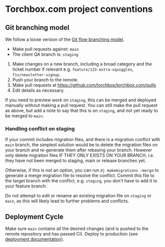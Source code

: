 # Torchbox.com project conventions

## Git branching model

We follow a loose version of the [Git flow branching model](https://nvie.com/posts/a-successful-git-branching-model/).

- Make pull requests against: `main`
- The client QA branch is: `staging`

1. Make changes on a new branch, including a broad category and the ticket number if relevant e.g. `feature/123-extra-squiggles`, `fix/newsletter-signup`.
2. Push your branch to the remote.
3. Make pull requests at https://github.com/torchbox/torchbox.com/pulls
4. Edit details as necessary.

If you need to preview work on `staging`, this can be merged and deployed manually without making a pull request. You can still make the pull request as above, but add a note to say that this is on `staging`, and not yet ready to be merged to `main`.

### Handling conflict on staging

If your commit includes migration files, and there is a migration conflict with `main` branch, the simplest solution would be to delete the migration files on your branch and re-generate them after rebasing your branch. However only delete migration files IF THEY ONLY EXISTS ON YOUR BRANCH, i.e. they have not been merged to staging, main or release branches yet.

Otherwise, if this is not an option, you can run `dj makemigrations –merge` to generate a merge migration file to resolve the conflict. Commit this file to the target branch with the conflict, e.g. `staging`, you don't have to add it to your feature branch.

Do not attempt to edit or rename an existing migration file on `staging` or `main`, as this will likely lead to further problems and conflicts.

## Deployment Cycle

Make sure `main` contains all the desired changes (and is pushed to the remote repository and has passed CI). Deploy to production (see [deployment documentation](deployment.md)).
